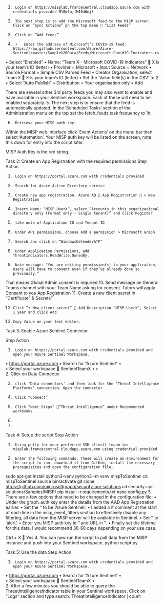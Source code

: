 1.		Login on https://misplab.francecentral.cloudapp.azure.com with credentials provided M10d6nj!M10d6nj!
 
2.		The next step is to add the Microsoft feed to the MISP server. Click on “Sync Actions” pn the top menu  “List Feeds”
 


3.		Click on “Add feeds”
 
4.		•	Enter the address of Microsoft’s COVID-19 feed: https://raw.githubusercontent.com/Azure/Azure-Sentinel/master/Sample%20Data/Feeds/Microsoft.Covid19.Indicators.csv 
•	Select “Enabled”
•	Name: “Team X - Microsoft COVID-19 Indicators”  X is your team’s ID (letter)
•	Provider = Microsoft
•	Input Source = Network
•	Source Format = Simple CSV Parsed Feed
•	Creator Organisation, select Team X  X is your team’s ID (letter)
•	Set the ‘Value field(s) in the CSV’ to 2
•	Select “Auto Publish”
•	Distribution = Your organisation only
•	Add
 
 

There are several other 3rd party feeds you may also want to enable and have available in your Sentinel workspace. Each of these will need to be enabled separately.
5.		The next step is to ensure that the feed is automatically updated. In the ‘Scheduled Tasks’ section of the Administration menu on the top set the fetch_feeds task frequency to 1h.

6.		Retrieve your MISP auth key.
Within the MISP web interface click ‘Event Actions’ on the menu bar then select ‘Automation’. Your MISP auth key will be listed on the screen, note this down for entry into the script later.
 
MISP Auth Key is the red string.

Task 2: Create an App Registration with the required permissions
Step	Action
1.		Login on https://portal.azure.com with credentials provided

2.		Search for Azure Active Directory service
 
3.		Create new app registration. Azure AD  App Registration  + New Registration
 

4.		Insert Name: “MISP_UserX”, select “Accounts in this organizational directory only (Format only - Single tenant)” and click Register
 
5.		take note of Application ID and Tenant ID
 
6.		Under API permissions, choose Add a permission > Microsoft Graph. 
7.		Search anc click on “WindowsDefenderATP”
 
8.		Under Application Permissions, add ThreatIndicators.ReadWrite.OwnedBy.
 
9.		Note message: “You are editing permission(s) to your application, users will have to consent even if they’ve already done so previously.” 
That means Global Admin consent is required
10.		Send message on General Teams channel with your Team Name asking for consent.
Tutors will apply Consent to you App Registration
11.		Create a new client secret in “Certificate” & Secrets”
 
12.		Click “+ New client secret”  Add Description “MISP_UserX”, Select 1 year and click Add
 
 
13.		Copy Value on your text editor.

Task 3: Enable Azure Sentinel Connector

Step	Action
1.		Login on https://portal.azure.com with credentials provided and open your Azure Sentinel Workspace. 
•	https://portal.azure.com
•	Search for “Azure Sentinel”
•	 
•	Select your workspace  SentinelTeamX
•	 •	 
2.		Click on Data Connector
  

3.		click ‘Data connectors’ and then look for the ‘Threat Intelligence Platforms’ connection. Open the connector
 
4.		Click “Connect”
 
5.		Click “Next Steps” “Threat Intelligence” under Recommended workbooks
  
6.		
7.		

Task 4: Setup the script
Step	Action
1.		Using putty (or your preferred SSH client) logon to: misplab.francecentral.cloudapp.azure.com using credential provided
 

2.		Enter the following commands. These will create an environment for the script to run, download it from GitHub, install the necessary prerequisites and open the configuration file. 
sudo apt-get install python3-venv
python3 -m venv mispToSentinel
cd mispToSentinel
source bin/activate
git clone https://github.com/microsoftgraph/security-api-solutions
cd security-api-solutions/Samples/MISP/
pip install -r requirements.txt
nano config.py
3.		There are a few options that need to be changed in the configuration file:
•	Under the graph_auth key enter the details from the AAD App Registration earlier.
•	Set the ‘<targetProduct>’ to be ‘Azure Sentinel’.
•	I added a # comment at the start of each line in the misp_event_filters section to effectively disable any filtering, all data from the MISP server will be available in Sentinel.
•	Set ‘<action>’ to ‘alert’.
•	Enter you MISP auth key in ‘<misp key>’ and URL in ‘<misp url>’.
•	Finally set the lifetime for this data, I would recommend 30-60 days depending on your use case.
 
Ctrl + X  Yes
4.		You can now run the script to pull data from the MISP instance and push into your Sentinel workspace.
python script.py
 

Task 5: Use the data
Step	Action
1.		Login on https://portal.azure.com with credentials provided and open your Azure Sentinel Workspace. 
•	https://portal.azure.com
•	Search for “Azure Sentinel”
•	 
•	Select your workspace  SentinelTeamX
•	 
2.		After a few minutes you should be able to query the ThreatIntelligenceIndicator table in your Sentinel workspace.
Click on “Logs” section and type search:
ThreatIntelligenceIndicator
| count 


